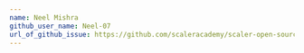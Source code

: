 ```yaml
---
name: Neel Mishra
github_user_name: Neel-07
url_of_github_issue: https://github.com/scaleracademy/scaler-open-source-september-challenge/issues/194
---
```

